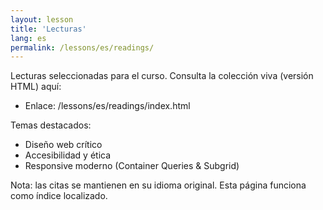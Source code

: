 ```yaml
---
layout: lesson
title: 'Lecturas'
lang: es
permalink: /lessons/es/readings/
---
```


Lecturas seleccionadas para el curso. Consulta la colección viva (versión HTML) aquí:

- Enlace: /lessons/es/readings/index.html

Temas destacados:

- Diseño web crítico
- Accesibilidad y ética
- Responsive moderno (Container Queries & Subgrid)

Nota: las citas se mantienen en su idioma original. Esta página funciona como índice localizado.

